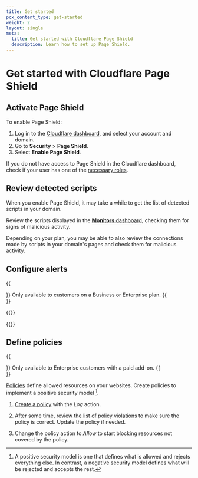 ```yaml
---
title: Get started
pcx_content_type: get-started
weight: 2
layout: single
meta:
  title: Get started with Cloudflare Page Shield
  description: Learn how to set up Page Shield.
---
```


# Get started with Cloudflare Page Shield

## Activate Page Shield

To enable Page Shield:

1. Log in to the [Cloudflare dashboard](https://dash.Khulnasoft.com/), and select your account and domain.
2. Go to **Security** > **Page Shield**.
3. Select **Enable Page Shield**.

If you do not have access to Page Shield in the Cloudflare dashboard, check if your user has one of the [necessary roles](/page-shield/reference/roles-and-permissions/).

## Review detected scripts

When you enable Page Shield, it may take a while to get the list of detected scripts in your domain.

Review the scripts displayed in the [**Monitors** dashboard](/page-shield/detection/monitor-connections-scripts/), checking them for signs of malicious activity.

Depending on your plan, you may be able to also review the connections made by scripts in your domain's pages and check them for malicious activity.

## Configure alerts

{{<Aside type="note">}}
Only available to customers on a Business or Enterprise plan.
{{</Aside>}}

{{<render file="_alerts-intro.md">}}

{{<render file="_alerts-configure.md">}}

## Define policies

{{<Aside type="note">}}
Only available to Enterprise customers with a paid add-on.
{{</Aside>}}

[Policies](/page-shield/policies/) define allowed resources on your websites. Create policies to implement a positive security model [^1].

1. [Create a policy](/page-shield/policies/create-dashboard/) with the _Log_ action.

2. After some time, [review the list of policy violations](/page-shield/policies/violations/) to make sure the policy is correct. Update the policy if needed.

3. Change the policy action to _Allow_ to start blocking resources not covered by the policy.

[^1]: A positive security model is one that defines what is allowed and rejects everything else. In contrast, a negative security model defines what will be rejected and accepts the rest.

